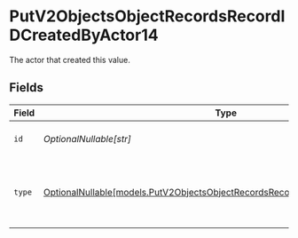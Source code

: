 # PutV2ObjectsObjectRecordsRecordIDCreatedByActor14

The actor that created this value.


## Fields

| Field                                                                                                                                                | Type                                                                                                                                                 | Required                                                                                                                                             | Description                                                                                                                                          |
| ---------------------------------------------------------------------------------------------------------------------------------------------------- | ---------------------------------------------------------------------------------------------------------------------------------------------------- | ---------------------------------------------------------------------------------------------------------------------------------------------------- | ---------------------------------------------------------------------------------------------------------------------------------------------------- |
| `id`                                                                                                                                                 | *OptionalNullable[str]*                                                                                                                              | :heavy_minus_sign:                                                                                                                                   | An ID to identify the actor.                                                                                                                         |
| `type`                                                                                                                                               | [OptionalNullable[models.PutV2ObjectsObjectRecordsRecordIDCreatedByActorType14]](../models/putv2objectsobjectrecordsrecordidcreatedbyactortype14.md) | :heavy_minus_sign:                                                                                                                                   | The type of actor. [Read more information on actor types here](/docs/actors).                                                                        |